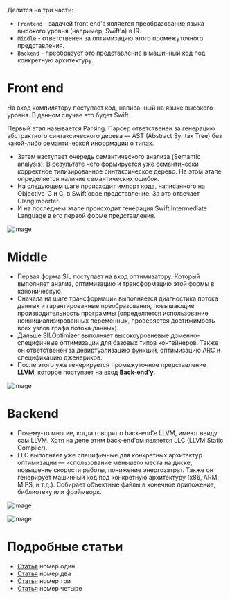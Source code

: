 Делится на три части: 
- `Frontend` - задачей front end’а является преобразование языка высокого уровня (например, Swift’а) в IR.
- `Middle` - ответственен за оптимизацию этого промежуточного представления.
- `Backend` - преобразует это представление в машинный код под конкретную архитектуру.

# Front end
На вход компилятору поступает код, написанный на языке высокого уровня. В данном случае это будет Swift.

Первый этап называется Parsing. Парсер ответственен за генерацию абстрактного синтаксического дерева — AST (Abstract Syntax Tree) без какой-либо семантической информации о типах.
- Затем наступает очередь семантического анализа (Semantic analysis). В результате чего формируется уже семантически корректное типизированное синтаксическое дерево. На этом этапе определяется наличие семантических ошибок.
- На следующем шаге происходит импорт кода, написанного на Objective-C и C, в Swift’овое представление. За это отвечает ClangImporter.
- И на последнем этапе происходит генерация Swift Intermediate Language в его первой форме представления.

![image](https://user-images.githubusercontent.com/47610132/180501381-d3e99733-0041-4ec2-9ca9-de002d2503c7.png)

# Middle
- Первая форма SIL поступает на вход оптимизатору. Который выполняет анализ, оптимизацию и трансформацию этой формы в каноническую.
- Сначала на шаге трансформации выполняется диагностика потока данных и гарантированные преобразования, повышающие производительность программы (определяется использование неинициализированных переменных, проверяется достижимость всех узлов графа потока данных).
- Дальше SILOptimizer выполняет высокоуровневые доменно-специфичные оптимизации для базовых типов контейнеров. Также он ответственен за девиртуализацию функций, оптимизацию ARC и спецификацию дженериков.
- После этого уже генерируется промежуточное представление **LLVM**, которое поступает на вход **Back-end’у**.

![image](https://user-images.githubusercontent.com/47610132/180501752-b794683e-8fb2-40b1-9ba2-7d7ca83f9e69.png)

# Backend
- Почему-то многие, когда говорят о back-end’е LLVM, имеют ввиду сам LLVM. Хотя на деле этим back-end’ом является LLC (LLVM Static Compiler).
- LLC выполняет уже специфичные для конкретных архитектур оптимизации — использование меньшего места на диске, повышение скорости работы, понижение энергозатрат. 
Также он генерирует машинный код под конкретную архитектуру (x86, ARM, MIPS, и т.д.). Собирает объектные файлы в конечное приложение, библиотеку или фрэймворк.

![image](https://user-images.githubusercontent.com/47610132/180502050-7a204694-57d6-443e-ba1b-0e2156ae90cf.png)

![image](https://user-images.githubusercontent.com/47610132/180502240-8461bd4b-3f88-4930-b89b-49808fa153d9.png)

# Подробные статьи
- [Статья](https://habr.com/ru/company/e-legion/blog/438204/) номер один
- [Статья](https://habr.com/ru/company/e-legion/blog/438664/) номер два
- [Статья](https://habr.com/ru/company/e-legion/blog/438696/) номер три
- [Статья](https://habr.com/ru/company/e-legion/blog/440078/) номер четыре
